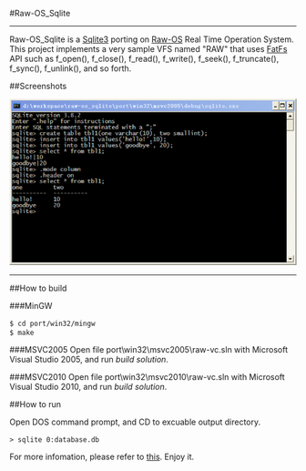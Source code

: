 #Raw-OS_Sqlite

---
Raw-OS_Sqlite is a [Sqlite3](http://www.sqlite.org/) porting on [Raw-OS](http://www.raw-os.org/) Real Time Operation System. This project implements a very sample VFS named "RAW" that uses [FatFs](http://elm-chan.org/fsw/ff/00index_e.html) API such as f_open(), f_close(), f_read(), f_write(), f_seek(), f_truncate(), f_sync(), f_unlink(), and so forth.

##Screenshots

![sqlite_shell](https://github.com/xluoly/raw-os_sqlite/raw/master/images/sqlite_shell.png)

---
##How to build

###MinGW

    $ cd port/win32/mingw
    $ make

###MSVC2005
Open file port\win32\msvc2005\raw-vc.sln with Microsoft Visual Studio 2005, and run *build solution*.

###MSVC2010
Open file port\win32\msvc2010\raw-vc.sln with Microsoft Visual Studio 2010, and run *build solution*.

##How to run

Open DOS command prompt, and CD to excuable output directory.

    > sqlite 0:database.db 

For more infomation, please refer to [this](http://www.sqlite.org/cli.html).
Enjoy it. 
